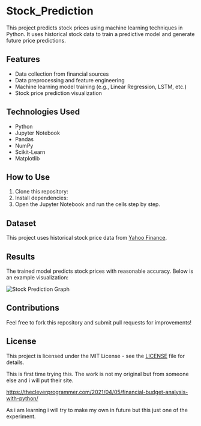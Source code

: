 # Stock_Prediction
This project predicts stock prices using machine learning techniques in Python. It uses historical stock data to train a predictive model and generate future price predictions.
## Features
- Data collection from financial sources
- Data preprocessing and feature engineering
- Machine learning model training (e.g., Linear Regression, LSTM, etc.)
- Stock price prediction visualization
## Technologies Used
- Python
- Jupyter Notebook
- Pandas
- NumPy
- Scikit-Learn
- Matplotlib
## How to Use
1. Clone this repository:
2. Install dependencies:
3. Open the Jupyter Notebook and run the cells step by step.

## Dataset
This project uses historical stock price data from [Yahoo Finance](https://finance.yahoo.com/).

## Results
The trained model predicts stock prices with reasonable accuracy. Below is an example visualization:

![Stock Prediction Graph](example-graph.png)

## Contributions
Feel free to fork this repository and submit pull requests for improvements!

## License
This project is licensed under the MIT License - see the [LICENSE](LICENSE) file for details.

This is first time trying this. The work is not my original but from someone else and i will put their site.

https://thecleverprogrammer.com/2021/04/05/financial-budget-analysis-with-python/

As i am learning i will try to make my own in future but this just one of the experiment. 

